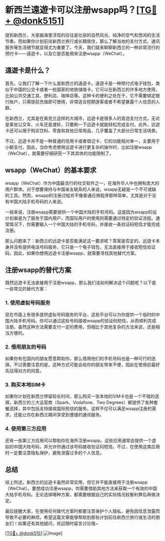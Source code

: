 # 新西兰遠遊卡可以注册wsapp吗？[[TG💪+ @donk5151](https://t.me/s/donk5151)]

提到新西兰，大家脑海里浮现的往往是壮丽的自然风光、纯净的空气和悠闲的生活节奏。而如果你计划前往新西兰旅行或长期居住，那么了解当地的支付方式、通讯服务等生活细节就显得尤为重要了。今天，我们就来聊聊新西兰的一种非常流行的预付卡——遠遊卡，以及它是否能用来注册wsapp（WeChat）。

## 遠遊卡是什么？

首先，让我们了解一下什么是新西兰的遠遊卡。遠遊卡是一种预付式电子钱包，类似于中国的公交卡或者一些国家的地铁储值卡。它可以在新西兰的许多地方使用，比如公共交通工具、便利店、咖啡店等。这种卡的便利之处在于，它不需要绑定银行账户，只需提前充值即可使用，非常适合短期游客或者不希望暴露个人信息的人群。

在新西兰，尤其是在奥克兰这样的大城市，远遊卡是很多人的首选支付方式。无论是乘坐公交车、火车还是渡轮，只要刷一下远遊卡就能轻松完成支付。此外，远遊卡还可以用于购买饮料、零食和其他日常用品，几乎覆盖了大部分日常生活场景。

不过，远遊卡并不是一种普通的信用卡或者借记卡，它的功能相对单一，主要用于小额支付。因此，当你考虑使用远遊卡进行更复杂的操作时，比如注册wsapp（WeChat），就需要仔细研究一下其具体的功能限制了。

## wsapp（WeChat）的基本要求

wsapp（WeChat）作为中国最流行的社交软件之一，在海外华人中也拥有庞大的用户群体。对于想要保持与中国亲友联系的人来说，wsapp无疑是一个不可或缺的工具。然而，wsapp的注册过程并不像普通应用程序那样简单，尤其是对于没有中国大陆手机号码的人来说。

一般来说，注册wsapp需要提供一个中国大陆的手机号码。这是因为wsapp的设计初衷是为了服务于国内用户，而国际用户的使用则需要通过特定的验证流程。通常情况下，你需要输入一个中国大陆的手机号码，并接收一条验证码短信才能完成注册。

那么问题来了：新西兰的远遊卡是否能满足这一要求呢？答案是否定的。远遊卡本身并没有提供电话号码服务，它只是一个电子钱包，无法直接用于接收短信验证码。因此，如果你想用远遊卡注册wsapp，就需要寻找其他替代方案。

## 注册wsapp的替代方案

既然远遊卡无法直接用于注册wsapp，那么我们该如何解决这个问题呢？以下是一些常见的替代方案：

### 1. 使用虚拟号码服务

现在市面上有很多提供虚拟号码服务的平台，这些平台可以为你提供一个临时的中国大陆手机号码。你可以通过这些号码接收wsapp的验证码短信，从而顺利完成注册。虽然这种方法需要支付一定的费用，但相比于其他复杂的方法来说，还是相当方便的。

### 2. 借用朋友的号码

如果你有在国内的朋友愿意帮助你，那么借用他们的手机号码也是一种可行的选择。不过需要注意的是，这种方式可能会给你的朋友带来不便，因此在使用前最好先征得对方的同意。

### 3. 购买本地SIM卡

如果你计划在新西兰停留较长时间，那么购买一张本地的SIM卡也是一个不错的选择。新西兰的三大运营商（Spark、Vodafone、Two Degrees）都提供了各种套餐选择，其中包括支持接收国际短信的服务。这样不仅可以满足wsapp注册的需求，还能让你在新西兰期间享受到便捷的通讯服务。

### 4. 使用第三方应用

还有一些第三方应用可以帮助你在海外注册wsapp。这些应用通常会提供一个虚拟的中国大陆号码，并允许你通过该号码接收验证码短信。不过，在使用这类应用时一定要注意隐私保护，避免泄露过多的个人信息。

## 总结

综上所述，新西兰的远遊卡虽然非常实用，但它并不能直接用于注册wsapp（WeChat）。要想成功注册wsapp，你需要借助其他方法来获取一个有效的中国大陆手机号码。无论选择哪种方案，都需要根据自己的实际情况权衡利弊后再做决定。

最后提醒大家，在使用任何替代方案时都要注意保护个人隐私，避免因信息泄露而导致不必要的麻烦。希望这篇文章能够帮助到那些计划前往新西兰旅行或生活的朋友们！如果还有其他疑问，欢迎随时留言讨论哦~

[[TG💪+ @donk5151](https://t.me/s/donk5151) ![Image](https://i.postimg.cc/rwNCRYN7/Snipaste-2025-04-30-17-27-05.png)]